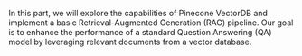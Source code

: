  In this part, we will explore the capabilities of Pinecone VectorDB and implement a basic
 Retrieval-Augmented Generation (RAG) pipeline. Our goal is to enhance the performance of
 a standard Question Answering (QA) model by leveraging relevant documents from a vector
 database.
